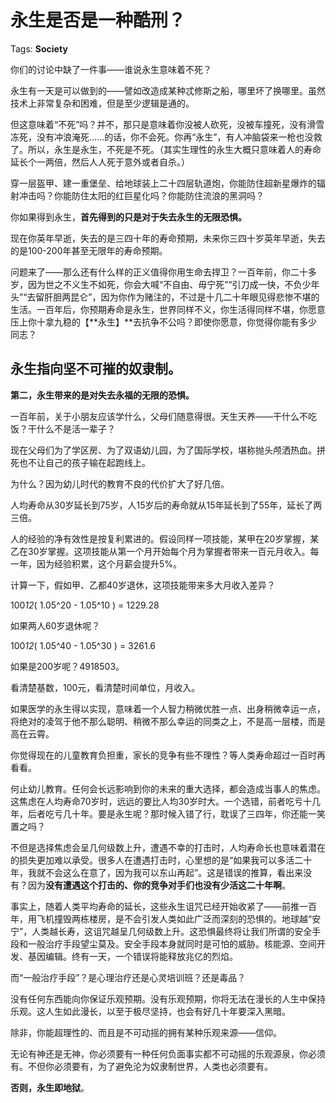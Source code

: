 # 永生是否是一种酷刑？

Tags: **Society**

你们的讨论中缺了一件事——谁说永生意味着不死？

永生有一天是可以做到的——譬如改造成某种忒修斯之船，哪里坏了换哪里。虽然技术上非常复杂和困难，但是至少逻辑是通的。

但这意味着“不死”吗？并不，那只是意味着你没被人砍死，没被车撞死，没有滑雪冻死，没有冲浪淹死……的话，你不会死。你再“永生”，有人冲脑袋来一枪也没救了。所以，永生是永生，不死是不死。（其实生理性的永生大概只意味着人的寿命延长个一两倍，然后人人死于意外或者自杀。）

穿一层盔甲、建一重堡垒、给地球装上二十四层轨道炮，你能防住超新星爆炸的辐射冲击吗？你能防住太阳的红巨星化吗？你能防住流浪的黑洞吗？

你如果得到永生，**首先得到的只是对于失去永生的无限恐惧。**

现在你英年早逝，失去的是三四十年的寿命预期，未来你三四十岁英年早逝，失去的是100-200年甚至无限年的寿命预期。

问题来了——那么还有什么样的正义值得你用生命去捍卫？一百年前，你二十多岁，因为世之不义生不如死，你会大喊“不自由、毋宁死”“引刀成一快，不负少年头”“去留肝胆两昆仑”，因为你作为赌注的，不过是十几二十年眼见得悲惨不堪的生活。一百年后，你预期寿命是永生，世界同样不义，你生活得同样不堪，你愿意压上你十拿九稳的【**永生】**去抗争不公吗？即使你愿意，你觉得你能有多少同志？

**永生指向坚不可摧的奴隶制。**
-----------------

  


**第二，永生带来的是对失去永福的无限的恐惧。**

一百年前，关于小朋友应该学什么，父母们随意得很。天生天养——干什么不吃饭？干什么不是活一辈子？

现在父母们为了学区房、为了双语幼儿园，为了国际学校，堪称抛头颅洒热血。拼死也不让自己的孩子输在起跑线上。

为什么？因为幼儿时代的教育不良的代价扩大了好几倍。

人均寿命从30岁延长到75岁，人15岁后的寿命就从15年延长到了55年，延长了两三倍。

人的经验的净有效性是按复利累进的。假设同样一项技能，某甲在20岁掌握，某乙在30岁掌握。这项技能从第一个月开始每个月为掌握者带来一百元月收入。每一年，因为经验积累，这个月薪会提升5%。

计算一下，假如甲、乙都40岁退休，这项技能带来多大月收入差异？

100*12*( 1.05^20 - 1.05^10 ) = 1229.28

如果两人60岁退休呢？

100*12*( 1.05^40 - 1.05^30 ) = 3261.6

如果是200岁呢？4918503。

看清楚基数，100元，看清楚时间单位，月收入。

如果医学的永生得以实现，意味着一个人智力稍微优胜一点、出身稍微幸运一点，将绝对的凌驾于他不那么聪明、稍微不那么幸运的同类之上，不是高一层楼，而是高在云霄。

你觉得现在的儿童教育负担重，家长的竞争有些不理性？等人类寿命超过一百时再看看。

何止幼儿教育。任何会长远影响到你的未来的重大选择，都会造成当事人的焦虑。这焦虑在人均寿命70岁时，远远的要比人均30岁时大。一个选错，前者吃亏十几年，后者吃亏几十年。要是永生呢？那时候入错了行，耽误了三四年，你还能一笑置之吗？

不但是选择焦虑会呈几何级数上升，遭遇不幸的打击时，人均寿命长也意味着潜在的损失更加难以承受。很多人在遭遇打击时，心里想的是“如果我可以多活二十年，我就不会这么在意了，因为我可以东山再起”。这是错误的推算，看出来没有？因为**没有遭遇这个打击的、你的竞争对手们也没有少活这二十年啊**。

  


事实上，随着人类平均寿命的延长，这些永生诅咒已经开始收紧了——前推一百年，用飞机撞毁两栋楼房，是不会引发人类如此广泛而深刻的恐惧的。地球越“安宁”，人类越长寿，这诅咒越呈几何级数上升。这恐惧最终将让我们所谓的安全手段和一般治疗手段望尘莫及。安全手段本身就同时是可怕的威胁。核能源、空间开发、基因编辑。终有一天，一个错误将能释放兆亿的烈焰。

而“一般治疗手段”？是心理治疗还是心灵培训班？还是毒品？

没有任何东西能向你保证乐观预期。没有乐观预期，你将无法在漫长的人生中保持乐观。这人生如此漫长，以至于极尽坚持，也会有好几十年要深入黑暗。

除非，你能超理性的、而且是不可动摇的拥有某种乐观来源——信仰。

无论有神还是无神，你必须要有一种任何负面事实都不可动摇的乐观源泉，你必须有。不但你必须要有，为了避免沦为奴隶制世界，人类也必须要有。

**否则，永生即地狱**。



